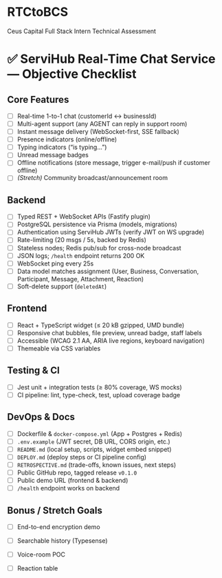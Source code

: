 # RTCtoBCS
Ceus Capital Full Stack Intern Technical Assessment 

# ✅ ServiHub Real-Time Chat Service — Objective Checklist

## Core Features

* [ ] Real-time 1-to-1 chat (customerId ↔ businessId)
* [ ] Multi-agent support (any AGENT can reply in support room)
* [ ] Instant message delivery (WebSocket-first, SSE fallback)
* [ ] Presence indicators (online/offline)
* [ ] Typing indicators (“is typing...”)
* [ ] Unread message badges
* [ ] Offline notifications (store message, trigger e-mail/push if customer offline)
* [ ] *(Stretch)* Community broadcast/announcement room

## Backend

* [ ] Typed REST + WebSocket APIs (Fastify plugin)
* [ ] PostgreSQL persistence via Prisma (models, migrations)
* [ ] Authentication using ServiHub JWTs (verify JWT on WS upgrade)
* [ ] Rate-limiting (20 msgs / 5s, backed by Redis)
* [ ] Stateless nodes; Redis pub/sub for cross-node broadcast
* [ ] JSON logs; `/health` endpoint returns 200 OK
* [ ] WebSocket ping every 25s
* [ ] Data model matches assignment (User, Business, Conversation, Participant, Message, Attachment, Reaction)
* [ ] Soft-delete support (`deletedAt`)

## Frontend

* [ ] React + TypeScript widget (≤ 20 kB gzipped, UMD bundle)
* [ ] Responsive chat bubbles, file preview, unread badge, staff labels
* [ ] Accessible (WCAG 2.1 AA, ARIA live regions, keyboard navigation)
* [ ] Themeable via CSS variables

## Testing & CI

* [ ] Jest unit + integration tests (≥ 80% coverage, WS mocks)
* [ ] CI pipeline: lint, type-check, test, upload coverage badge

## DevOps & Docs

* [ ] Dockerfile & `docker-compose.yml` (App + Postgres + Redis)
* [ ] `.env.example` (JWT secret, DB URL, CORS origin, etc.)
* [ ] `README.md` (local setup, scripts, widget embed snippet)
* [ ] `DEPLOY.md` (deploy steps or CI pipeline config)
* [ ] `RETROSPECTIVE.md` (trade-offs, known issues, next steps)
* [ ] Public GitHub repo, tagged release `v0.1.0`
* [ ] Public demo URL (frontend & backend)
* [ ] `/health` endpoint works on backend

## Bonus / Stretch Goals

* [ ] End-to-end encryption demo
* [ ] Searchable history (Typesense)
* [ ] Voice-room POC
* [ ] Reaction table

